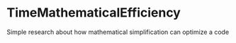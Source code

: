 # TimeMathematicalEfficiency
Simple research about how mathematical simplification can optimize a code
